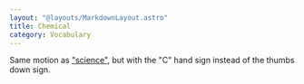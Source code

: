 ```yaml
---
layout: "@layouts/MarkdownLayout.astro"
title: Chemical
category: Vocabulary
---
```


Same motion as ["science"](../science),
but with the "C" hand sign instead of the thumbs down sign.
